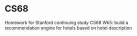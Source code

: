 # CS68
Homework for Stanford continuing study CS68
Wk5: build a recommendation engine for hotels based on hotel description

